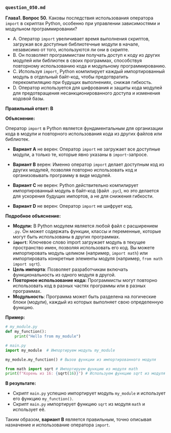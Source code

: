 ### `question_050.md`

**Глава1. Вопрос 50.** Каковы последствия использования оператора `import` в скриптах Python, особенно при управлении зависимостями и модульном программировании?

- A. Оператор `import` увеличивает время выполнения скриптов, загружая все доступные библиотечные модули в начале, независимо от того, используются ли они в скрипте.
- B. Он позволяет программистам получать доступ к коду из других модулей или библиотек в своих программах, способствуя повторному использованию кода и модульному программированию.
- C. Используя `import`, Python компилирует каждый импортированный модуль в отдельный байт-код, чтобы предотвратить перекомпиляцию при будущих выполнениях, снижая гибкость.
- D. Оператор используется для шифрования и защиты кода модулей для предотвращения несанкционированного доступа и изменения кодовой базы.

**Правильный ответ: B**

**Объяснение:**

Оператор `import` в Python является фундаментальным для организации кода в модули и повторного использования кода из других файлов или библиотек.

*   **Вариант A** не верен: Оператор `import` не загружает все доступные модули, а только те, которые явно указаны в `import`-запросе.

*   **Вариант B** верен: Именно оператор `import` делает доступным код из других модулей, позволяя повторно использовать код и организовывать программу в виде модулей.
    
*   **Вариант C** не верен: Python действительно компилирует импортированный модуль в байт-код (файл `.pyc`), но это делается для ускорения будущих импортов, а не для снижения гибкости.

*   **Вариант D** не верен: Оператор `import` не шифрует код.

**Подробное объяснение:**

*   **Модули:**  В Python модулем является любой файл с расширением `.py`. Он может содержать функции, классы и переменные, которые могут быть использованы в других программах.
*   **`import`**: Ключевое слово import загружает модуль в текущее пространство имен, позволяя использовать его код. Вы можете импортировать модуль целиком (например, `import math`) или импортировать конкретные элементы модуля (например, `from math import sqrt`).
*  **Цель импорта**:  Позволяет разработчикам включать функциональность из одного модуля в другой.
*  **Повторное использование кода:** Программисты могут повторно использовать код в разных частях программы или в разных программах.
* **Модульность**: Программа может быть разделена на логические блоки (модули), каждый из которых выполняет свою определенную функцию.

**Пример:**

```python
# my_module.py
def my_function():
    print("Hello from my_module")

# main.py
import my_module  # Импортируем модуль my_module

my_module.my_function() # Вызов функции из импортированного модуля

from math import sqrt # Импортируем функцию из модуля math
print(f"Корень из 16: {sqrt(16)}") # Используем функцию sqrt из модуля math
```

**В результате:**

*  Скрипт `main.py` успешно импортирует модуль `my_module`  и использует его функцию `my_function()`.
* Скрипт `main.py` импортирует функцию `sqrt` из модуля `math` и использует её.

Таким образом, **вариант B** является правильным, точно описывая назначение и использование оператора `import`.
